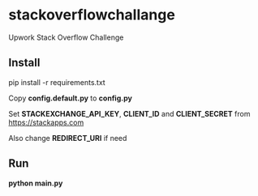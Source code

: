 # stackoverflowchallange
Upwork Stack Overflow Challenge

## Install 
pip install -r requirements.txt

Copy __config.default.py__ to __config.py__

Set __STACKEXCHANGE_API_KEY__, __CLIENT_ID__ and __CLIENT_SECRET__ from https://stackapps.com

Also change __REDIRECT_URI__ if need

## Run 

__python main.py__